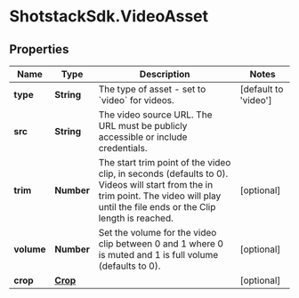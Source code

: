 # ShotstackSdk.VideoAsset

## Properties

Name | Type | Description | Notes
------------ | ------------- | ------------- | -------------
**type** | **String** | The type of asset - set to &#x60;video&#x60; for videos. | [default to &#39;video&#39;]
**src** | **String** | The video source URL. The URL must be publicly accessible or include credentials. | 
**trim** | **Number** | The start trim point of the video clip, in seconds (defaults to 0). Videos will start from the in trim point. The video will play until the file ends or the Clip length is reached. | [optional] 
**volume** | **Number** | Set the volume for the video clip between 0 and 1 where 0 is muted and 1 is full volume (defaults to 0). | [optional] 
**crop** | [**Crop**](Crop.md) |  | [optional] 


